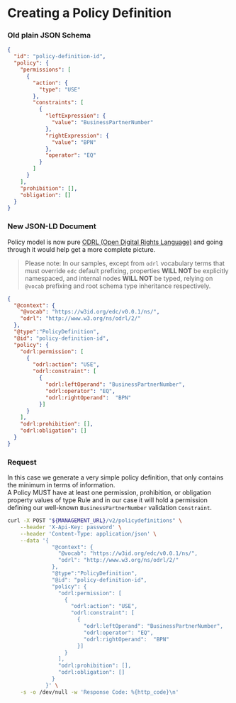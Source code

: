 # Creating a Policy Definition

### Old plain JSON Schema

```json
{
  "id": "policy-definition-id",
  "policy": {
    "permissions": [
      {
        "action": {
          "type": "USE"
        },
        "constraints": [
          {
            "leftExpression": {
              "value": "BusinessPartnerNumber"
            },
            "rightExpression": {
              "value": "BPN"
            },
            "operator": "EQ"
          }
        ]
      }
    ],
    "prohibition": [],
    "obligation": []
  }
}
```

### New JSON-LD Document

Policy model is now pure [ODRL (Open Digital Rights Language)](https://www.w3.org/TR/odrl-model/) and going through it would help get a more complete picture.
> Please note: In our samples, except from `odrl` vocabulary terms that must override `edc` default prefixing, properties **WILL NOT** be explicitly namespaced, and internal nodes **WILL NOT** be typed, relying on `@vocab` prefixing and root schema type inheritance respectively.


```json
{
  "@context": {
    "@vocab": "https://w3id.org/edc/v0.0.1/ns/",
    "odrl": "http://www.w3.org/ns/odrl/2/"
  },
  "@type":"PolicyDefinition",
  "@id": "policy-definition-id",
  "policy": {
    "odrl:permission": [
      {
        "odrl:action": "USE",
        "odrl:constraint": [
          {
            "odrl:leftOperand": "BusinessPartnerNumber",
            "odrl:operator": "EQ",
            "odrl:rightOperand":  "BPN"
          }]
      }
    ],
    "odrl:prohibition": [],
    "odrl:obligation": []
  }
}
```

### Request
In this case we generate a very simple policy definition, that only contains the minimum in terms of information.<br>
A Policy MUST have at least one permission, prohibition, or obligation property values of type Rule and in our case it will hold a permission defining our well-known `BusinessPartnerNumber` validation `Constraint`.


```bash
curl -X POST "${MANAGEMENT_URL}/v2/policydefinitions" \
    --header 'X-Api-Key: password' \
    --header 'Content-Type: application/json' \
    --data '{
              "@context": {
                "@vocab": "https://w3id.org/edc/v0.0.1/ns/",
                "odrl": "http://www.w3.org/ns/odrl/2/"
              },
              "@type":"PolicyDefinition",
              "@id": "policy-definition-id",
              "policy": {
                "odrl:permission": [
                  {
                    "odrl:action": "USE",
                    "odrl:constraint": [
                      {
                        "odrl:leftOperand": "BusinessPartnerNumber",
                        "odrl:operator": "EQ",
                        "odrl:rightOperand":  "BPN"
                      }]
                  }
                ],
                "odrl:prohibition": [],
                "odrl:obligation": []
              }
            }' \
    -s -o /dev/null -w 'Response Code: %{http_code}\n'
```